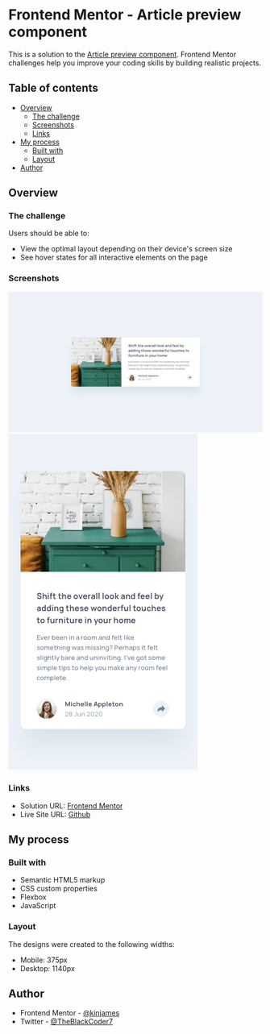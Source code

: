 # Frontend Mentor - Article preview component

This is a solution to the [Article preview component](https://www.frontendmentor.io/challenges/article-preview-component-dYBN_pYFT/hub/article-preview-component-AjfpWuv7dd). Frontend Mentor challenges help you improve your coding skills by building realistic projects.

## Table of contents

- [Overview](#overview)
  - [The challenge](#the-challenge)
  - [Screenshots](#screenshots)
  - [Links](#links)
- [My process](#my-process)
  - [Built with](#built-with)
  - [Layout](#layout)
- [Author](#author)

## Overview

### The challenge

Users should be able to:

- View the optimal layout depending on their device's screen size
- See hover states for all interactive elements on the page

### Screenshots

![Desktop Design](./design/desktop-design.jpg)
![Mobile Design](./design/mobile-design.jpg)

### Links

- Solution URL: [Frontend Mentor](https://www.frontendmentor.io/solutions/intro-component-with-signup-form-RhVb_D8HQc)
- Live Site URL: [Github](https://kinjames.github.io/article-preview/)

## My process

### Built with

- Semantic HTML5 markup
- CSS custom properties
- Flexbox
- JavaScript

### Layout

The designs were created to the following widths:

- Mobile: 375px
- Desktop: 1140px

## Author

- Frontend Mentor - [@kinjames](https://www.frontendmentor.io/profile/kinjames)
- Twitter - [@TheBlackCoder7](https://twitter.com/TheBlackCoder7)
